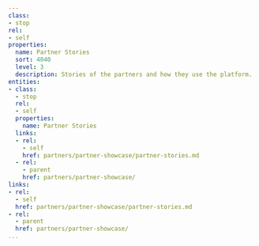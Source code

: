 ```yaml
---
class:
- stop
rel:
- self
properties:
  name: Partner Stories
  sort: 4040
  level: 3
  description: Stories of the partners and how they use the platform.
entities:
- class:
  - stop
  rel:
  - self
  properties:
    name: Partner Stories
  links:
  - rel:
    - self
    href: partners/partner-showcase/partner-stories.md
  - rel:
    - parent
    href: partners/partner-showcase/
links:
- rel:
  - self
  href: partners/partner-showcase/partner-stories.md
- rel:
  - parent
  href: partners/partner-showcase/
...
```

